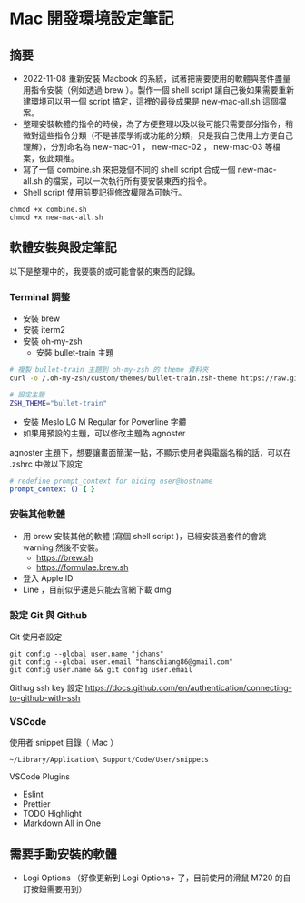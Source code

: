 # Mac 開發環境設定筆記

## 摘要

- 2022-11-08 重新安裝 Macbook 的系統，試著把需要使用的軟體與套件盡量用指令安裝（例如透過 brew ）。製作一個 shell script 讓自己後如果需要重新建環境可以用一個 script 搞定，這裡的最後成果是 new-mac-all.sh 這個檔案。
- 整理安裝軟體的指令的時候，為了方便整理以及以後可能只需要部分指令，稍微對這些指令分類（不是甚麼學術或功能的分類，只是我自己使用上方便自己理解），分別命名為 new-mac-01 ， new-mac-02 ， new-mac-03 等檔案，依此類推。
- 寫了一個 combine.sh 來把幾個不同的 shell script 合成一個 new-mac-all.sh 的檔案，可以一次執行所有要安裝東西的指令。
- Shell script 使用前要記得修改權限為可執行。

```
chmod +x combine.sh
chmod +x new-mac-all.sh
```

## 軟體安裝與設定筆記

以下是整理中的，我要裝的或可能會裝的東西的記錄。

### Terminal 調整

- 安裝 brew
- 安裝 iterm2
- 安裝 oh-my-zsh
  - 安裝 bullet-train 主題

```zsh
# 複製 bullet-train 主題到 oh-my-zsh 的 theme 資料夾
curl -o /.oh-my-zsh/custom/themes/bullet-train.zsh-theme https://raw.githubusercontent.com/caiogondim/bullet-train-oh-my-zsh-theme/master/bullet-train.zsh-theme
```

```zsh
# 設定主題
ZSH_THEME="bullet-train"
```

- 安裝 Meslo LG M Regular for Powerline 字體
- 如果用預設的主題，可以修改主題為 agnoster

agnoster 主題下，想要讓畫面簡潔一點，不顯示使用者與電腦名稱的話，可以在 .zshrc 中做以下設定

```zsh
# redefine prompt_context for hiding user@hostname
prompt_context () { }
```

### 安裝其他軟體

- 用 brew 安裝其他的軟體 (寫個 shell script )，已經安裝過套件的會跳 warning 然後不安裝。
  - https://brew.sh
  - https://formulae.brew.sh
- 登入 Apple ID
- Line ，目前似乎還是只能去官網下載 dmg

### 設定 Git 與 Github

Git 使用者設定

```
git config --global user.name "jchans"
git config --global user.email "hanschiang86@gmail.com"
git config user.name && git config user.email
```

Githug ssh key 設定
https://docs.github.com/en/authentication/connecting-to-github-with-ssh

### VSCode

使用者 snippet 目錄（ Mac ）

```
~/Library/Application\ Support/Code/User/snippets
```

VSCode Plugins

- Eslint
- Prettier
- TODO Highlight
- Markdown All in One

## 需要手動安裝的軟體

- Logi Options （好像更新到 Logi Options+ 了，目前使用的滑鼠 M720 的自訂按鈕需要用到）
